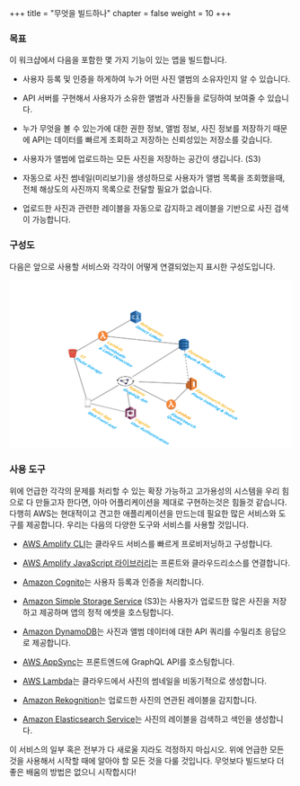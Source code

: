 +++
title = "무엇을 빌드하나"
chapter = false
weight = 10
+++

### 목표
이 워크샵에서 다음을 포함한 몇 가지 기능이 있는 앱을 빌드합니다.

* 사용자 등록 및 인증을 하게하여 누가 어떤 사진 앨범의 소유자인지 알 수 있습니다.

* API 서버를 구현해서 사용자가 소유한 앨범과 사진들을 로딩하여 보여줄 수 있습니다.

* 누가 무엇을 볼 수 있는가에 대한 권한 정보, 앨범 정보, 사진 정보를 저장하기 때문에 API는 데이터를 빠르게 조회하고 저장하는 신뢰성있는 저장소를 갖습니다.

* 사용자가 앨범에 업로드하는 모든 사진을 저장하는 공간이 생깁니다. (S3)

* 자동으로 사진 썸네일(미리보기)을 생성하므로 사용자가 앨범 목록을 조회했을때, 전체 해상도의 사진까지 목록으로 전달할 필요가 없습니다.

* 업로드한 사진과 관련한 레이블을 자동으로 감지하고 레이블을 기반으로 사진 검색이 가능합니다.

### 구성도

다음은 앞으로 사용할 서비스와 각각이 어떻게 연결되었는지 표시한 구성도입니다.

![Serverless Photo Albums Architecture](/images/architecture.png)

### 사용 도구

위에 언급한 각각의 문제를 처리할 수 있는 확장 가능하고 고가용성의 시스템을 우리 힘으로 다 만들고자 한다면, 아마 어플리케이션을 제대로 구현하는것은 힘들것 같습니다. 다행히 AWS는 현대적이고 견고한 애플리케이션을 만드는데 필요한 많은 서비스와 도구를 제공합니다. 우리는 다음의 다양한 도구와 서비스를 사용할 것입니다.

* [AWS Amplify CLI](https://github.com/aws-amplify/amplify-cli)는 클라우드 서비스를 빠르게 프로비저닝하고 구성합니다.

* [AWS Amplify JavaScript 라이브러리](https://aws-amplify.github.io/)는 프론트와 클라우드리소스를 연결합니다.

* [Amazon Cognito](https://aws.amazon.com/cognito/)는 사용자 등록과 인증을 처리합니다.

* [Amazon Simple Storage Service](https://aws.amazon.com/s3/) (S3)는 사용자가 업로드한 많은 사진을 저장하고 제공하며 앱의 정적 에셋을 호스팅합니다.

* [Amazon DynamoDB](https://aws.amazon.com/dynamodb/)는 사진과 앨범 데이터에 대한 API 쿼리를 수밀리초 응답으로 제공합니다.

* [AWS AppSync](https://aws.amazon.com/appsync/)는 프론트엔드에 GraphQL API를 호스팅합니다.

* [AWS Lambda](https://aws.amazon.com/lambda/)는 클라우드에서 사진의 썸네일을 비동기적으로 생성합니다.

* [Amazon Rekognition](https://aws.amazon.com/rekognition/)는 업로드한 사진의 연관된 레이블을 감지합니다.

* [Amazon Elasticsearch Service](https://aws.amazon.com/elasticsearch-service/)는 사진의 레이블을 검색하고 색인을 생성합니다.

이 서비스의 일부 혹은 전부가 다 새로울 지라도 걱정하지 마십시오. 위에 언급한 모든 것을 사용해서 시작할 때에 알아야 할 모든 것을 다룰 것입니다. 무엇보다 빌드보다 더 좋은 배움의 방법은 없으니 시작합시다!